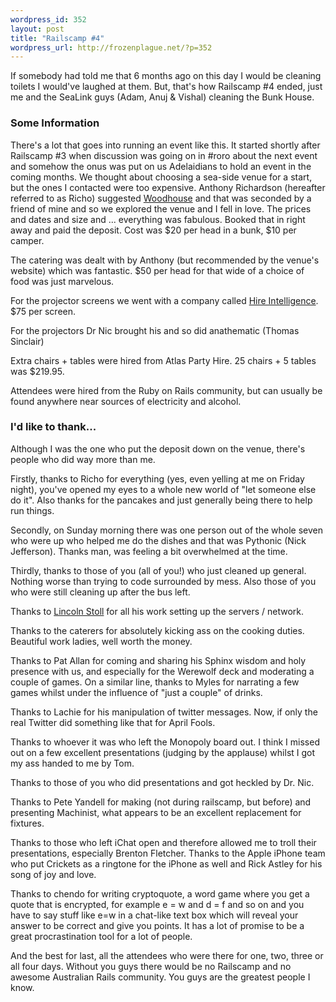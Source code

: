 ```yaml
--- 
wordpress_id: 352
layout: post
title: "Railscamp #4"
wordpress_url: http://frozenplague.net/?p=352
---
```

If somebody had told me that 6 months ago on this day I would be cleaning toilets I would've laughed at them. But, that's how Railscamp #4 ended, just me and the SeaLink guys (Adam, Anuj & Vishal) cleaning the Bunk House.

<h3>Some Information</h3>

There's a lot that goes into running an event like this. It started shortly after Railscamp #3 when discussion was going on in #roro about the next event and somehow the onus was put on us Adelaidians to hold an event in the coming months. We thought about choosing a sea-side venue for a start, but the ones I contacted were too expensive. Anthony Richardson (hereafter referred to as Richo) suggested <a href='http://www.woodhouse.org.au'>Woodhouse</a> and that was seconded by a friend of mine and so we explored the venue and I fell in love. The prices and dates and size and ... everything was fabulous. Booked that in right away and paid the deposit. Cost was $20 per head in a bunk, $10 per camper.

The catering was dealt with by Anthony (but recommended by the venue's website) which was fantastic. $50 per head for that wide of a choice of food was just marvelous.

For the projector screens we went with a company called <a href='http://hire-intelligence.com.au'>Hire Intelligence</a>. $75 per screen.

For the projectors Dr Nic brought his and so did anathematic (Thomas Sinclair)

Extra chairs + tables were hired from Atlas Party Hire. 25 chairs + 5 tables was $219.95.

Attendees were hired from the Ruby on Rails community, but can usually be found anywhere near sources of electricity and alcohol.

<h3>I'd like to thank...</h3>

Although I was the one who put the deposit down on the venue, there's people who did way more than me. 

Firstly, thanks to Richo for everything (yes, even yelling at me on Friday night), you've opened my eyes to a whole new world of "let someone else do it". Also thanks for the pancakes and just generally being there to help run things.

Secondly, on Sunday morning there was one person out of the whole seven who were up who helped me do the dishes and that was Pythonic (Nick Jefferson). Thanks man, was feeling a bit overwhelmed at the time.

Thirdly, thanks to those of you (all of you!) who just cleaned up general. Nothing worse than trying to code surrounded by mess. Also those of you who were still cleaning up after the bus left.

Thanks to <a href='http://lstoll.net'>Lincoln Stoll</a> for all his work setting up the servers / network.

Thanks to the caterers for absolutely kicking ass on the cooking duties. Beautiful work ladies, well worth the money.

Thanks to Pat Allan for coming and sharing his Sphinx wisdom and holy presence with us, and especially for the Werewolf deck and moderating a couple of games. On a similar line, thanks to Myles for narrating a few games whilst under the influence of "just a couple" of drinks.

Thanks to Lachie for his manipulation of twitter messages. Now, if only the real Twitter did something like that for April Fools.

Thanks to whoever it was who left the Monopoly board out. I think I missed out on a few excellent presentations (judging by the applause) whilst I got my ass handed to me by Tom.

Thanks to those of you who did presentations and got heckled by Dr. Nic.

Thanks to Pete Yandell for making (not during railscamp, but before) and presenting Machinist, what appears to be an excellent replacement for fixtures.

Thanks to those who left iChat open and therefore allowed me to troll their presentations, especially Brenton Fletcher. Thanks to the Apple iPhone team who put Crickets as a ringtone for the iPhone as well and Rick Astley for his song of joy and love.

Thanks to chendo for writing cryptoquote, a word game where you get a quote that is encrypted, for example e = w and d = f and so on and you have to say stuff like e=w in a chat-like text box which will reveal your answer to be correct and give you points. It has a lot of promise to be a great procrastination tool for a lot of people.

And the best for last, all the attendees who were there for one, two, three or all four days. Without you guys there would be no Railscamp and no awesome Australian Rails community. You guys are the greatest people I know.
